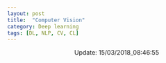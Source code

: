 ```yaml
---
layout: post
title:  "Computer Vision"
category: Deep learning
tags: [DL, NLP, CV, CL]
---
```






<center> Update: 15/03/2018_08:46:55</center>

  	
